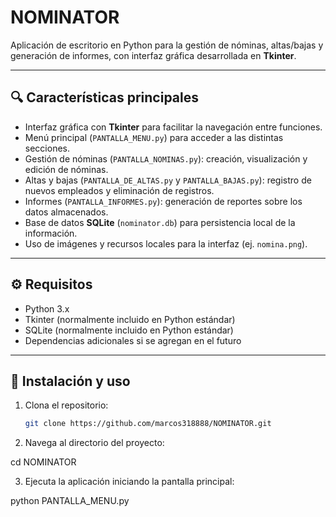 # NOMINATOR

Aplicación de escritorio en Python para la gestión de nóminas, altas/bajas y generación de informes, con interfaz gráfica desarrollada en **Tkinter**.

---

## 🔍 Características principales

- Interfaz gráfica con **Tkinter** para facilitar la navegación entre funciones.  
- Menú principal (`PANTALLA_MENU.py`) para acceder a las distintas secciones.  
- Gestión de nóminas (`PANTALLA_NOMINAS.py`): creación, visualización y edición de nóminas.  
- Altas y bajas (`PANTALLA_DE_ALTAS.py` y `PANTALLA_BAJAS.py`): registro de nuevos empleados y eliminación de registros.  
- Informes (`PANTALLA_INFORMES.py`): generación de reportes sobre los datos almacenados.  
- Base de datos **SQLite** (`nominator.db`) para persistencia local de la información.  
- Uso de imágenes y recursos locales para la interfaz (ej. `nomina.png`).  

---

## ⚙️ Requisitos

- Python 3.x  
- Tkinter (normalmente incluido en Python estándar)  
- SQLite (normalmente incluido en Python estándar)  
- Dependencias adicionales si se agregan en el futuro  

---

## 🚀 Instalación y uso

1. Clona el repositorio:
   ```bash
   git clone https://github.com/marcos318888/NOMINATOR.git
   
2. Navega al directorio del proyecto:

  cd NOMINATOR

3. Ejecuta la aplicación iniciando la pantalla principal:
   
  python PANTALLA_MENU.py
